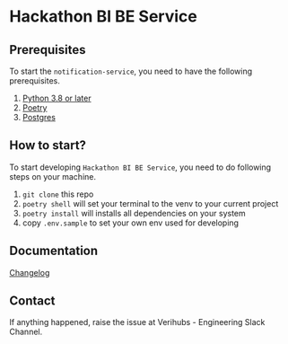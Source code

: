 # Hackathon BI BE Service

## Prerequisites

To start the `notification-service`, you need to have the following prerequisites.

1. [Python 3.8 or later](https://www.python.org/)
2. [Poetry](https://python-poetry.org/docs/)
3. [Postgres](https://www.postgresql.org/)

## How to start?

To start developing `Hackathon BI BE Service`, you need to do following steps on your machine.

1. `git clone` this repo
2. `poetry shell` will set your terminal to the venv to your current project
3. `poetry install` will installs all dependencies on your system
4. copy `.env.sample` to set your own env used for developing

## Documentation

[Changelog](CHANGELOG.md)

## Contact

If anything happened, raise the issue at Verihubs - Engineering Slack Channel.
